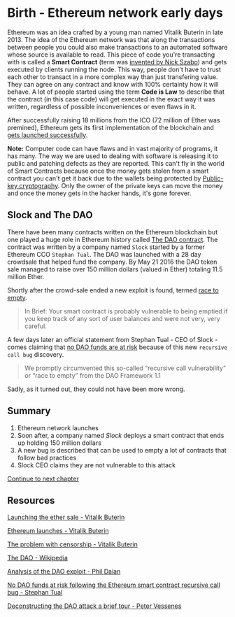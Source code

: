 # Birth - Ethereum network early days

Ethereum was an idea crafted by a young man named Vitalik Buterin in late 2013. The idea of the Ethereum network was that along the
transactions between people you could also make transactions to an automated software whose source is available to read. This piece of code
you're transacting with is called a **Smart Contract** (term was [invented by Nick Szabo](https://nakamotoinstitute.org/the-idea-of-smart-contracts/))
and gets executed by clients running the node.
This way, people don't have to trust each other to transact in a more complex way than just transfering value.
They can agree on any contract and know with 100% certainty how it will behave. A lot of people started
using the term **Code is Law** to describe that the contract (in this case code) will get executed in the exact way it was written,
regardless of possible inconveniences or even flaws in it.

After successfully raising 18 millions from the ICO (72 million of Ether was premined), Ethereum gets its first implementation of the blockchain and
[gets launched successfully](https://blog.ethereum.org/2015/07/30/ethereum-launches/).


**Note:** Computer code can have flaws and in vast majority of programs, it has many. The way we are used to dealing with software is releasing
it to public and patching defects as they are reported. This can't fly in the world of Smart Contracts because once the money gets stolen from a
smart contract you can't get it back due to the wallets being protected by
[Public-key cryptography](https://en.wikipedia.org/wiki/Public-key_cryptography). Only the owner of the private keys can move the money and once
the money gets in the hacker hands, it's gone forever.


## Slock and The DAO

There have been many contracts written on the Ethereum blockchain but one played a huge role in Ethereum history called
[The DAO contract](https://en.wikipedia.org/wiki/The_DAO_(organization)).
The contract was written by a company named `Slock` started by a former Ethereum CCO `Stephan Tual`. The DAO was launched with a 28 day
crowdsale that helped fund the company. By May 21 2016 the DAO token sale managed to raise over 150 million dollars (valued in Ether) totaling 11.5 million Ether.



Shortly after the crowd-sale ended a new exploit is found, termed [race to empty](https://vessenes.com/more-ethereum-attacks-race-to-empty-is-the-real-deal/).
> In Brief: Your smart contract is probably vulnerable to being emptied if you keep track of any sort of user balances and were not very, very careful.

A few days later an official statement from Stephan Tual - CEO of Slock - comes claiming that
[no DAO funds are at risk](https://blog.slock.it/no-dao-funds-at-risk-following-the-ethereum-smart-contract-recursive-call-bug-discovery-29f482d348b) because of this new `recursive call bug` discovery.

> We promptly circumvented this so-called “recursive call vulnerability” or “race to empty” from the DAO Framework 1.1 

Sadly, as it turned out, they could not have been more wrong.

## Summary

1. Ethereum network launches
2. Soon after, a company named *Slock* deploys a smart contract that ends up holding 150 million dollars
3. A new bug is described that can be used to empty a lot of contracts that follow bad practices
4. Slock CEO claims they are not vulnerable to this attack

[Continue to next chapter](struggle.md)


## Resources

[Launching the ether sale - Vitalik Buterin](https://blog.ethereum.org/2014/07/22/launching-the-ether-sale/)

[Ethereum launches - Vitalik Buterin](https://blog.ethereum.org/2015/07/30/ethereum-launches/)

[The problem with censorship - Vitalik Buterin](https://blog.ethereum.org/2015/06/06/the-problem-of-censorship/)

[The DAO - Wikipedia](https://en.wikipedia.org/wiki/The_DAO_(organization))

[Analysis of the DAO exploit - Phil Daian](http://hackingdistributed.com/2016/06/18/analysis-of-the-dao-exploit/)

[No DAO funds at risk following the Ethereum smart contract recursive call bug - Stephan Tual](https://blog.slock.it/no-dao-funds-at-risk-following-the-ethereum-smart-contract-recursive-call-bug-discovery-29f482d348b)

[Deconstructing the DAO attack a brief tour - Peter Vessenes](https://vessenes.com/deconstructing-thedao-attack-a-brief-code-tour/)
